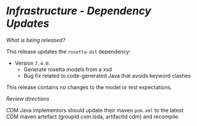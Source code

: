 # *Infrastructure - Dependency Updates*

_What is being released?_

This release updates the `rosetta-dsl` dependency:

- Version `7.4.0`:
  - Generate rosetta models from a xsd
  - Bug fix related to code-generated Java that avoids keyword clashes

This release contains no changes to the model or test expectations.

_Review directions_

CDM Java implementors should update their maven `pom.xml` to the latest CDM maven artefact (groupId com.isda, artifactId cdm) and recompile.

